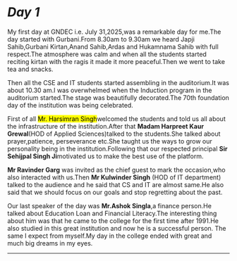 # _Day 1_
My first day at GNDEC i.e. July 31,2025,was a remarkable day for me.The day started with Gurbani.From 8.30am to 9.30am we heard Japji Sahib,Gurbani Kirtan,Anand Sahib,Ardas and Hukamnama Sahib with full respect.The atmosphere was calm and when all the students started reciting kirtan with the ragis it made it more peaceful.Then we went to take tea and snacks.

Then all the CSE and IT students started assembling in the auditorium.It was about 10.30 am.I was overwhelmed when the Induction program in the auditorium started.The stage was beautifully decorated.The 70th foundation day of the institution was being celebrated.

First of all <mark>Mr. Harsimran Singh</mark>welcomed the students and told us all about the infrastructure of the institution.After that **Madam Harpreet Kaur Grewal**(HOD of Applied Sciences)talked to the students.She talked about prayer,patience, perseverance etc.She taught us the ways to grow our personality being in the institution.Following that our respected principal **Sir Sehijpal Singh Ji**motivated us to make the best use of the platform.

**Mr Ravinder Garg** was invited as the chief guest to mark the occasion,who also interacted with us.Then **Mr Kulwinder Singh** (HOD of IT department) talked to the audience and he said that CS and IT are almost same.He also said that we should focus on our goals and stop regretting about the past.

Our last speaker of the day was **Mr.Ashok Singla**,a finance person.He talked about Education Loan and Financial Literacy.The interesting thing about him was that he came to the college for the first time after 1991.He also studied in this great institution and now he is a successful person. The same I expect from myself.My day in the college ended with great and much big dreams in my eyes.

***
